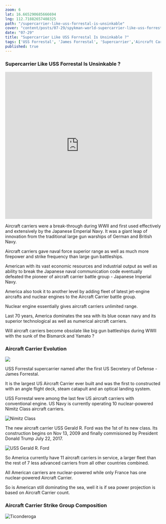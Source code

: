 ```yaml
---
zoom: 6
lat: 16.665290685666694
lng: 112.71882657408325
path: "/supercarrier-like-uss-forrestal-is-unsinkable"
cover: "content/posts/07-29/spykman-world-supercarrier-like-uss-forrestal-is-unsinkable.png"
date: "07-29"
title: "Supercarrier Like USS Forrestal Is Unsinkable ?"
tags: ['USS Forrestal', 'James Forrestal', 'Supercarrier','Aircraft Carrier','US Navy','Blue Ocean Navy','Submarine','Longrange Missle','Spykman World','Nicholas Spykman']    
published: true
---
```

### Supercarrier Like USS Forrestal Is Unsinkable ?

<iframe src="https://www.facebook.com/plugins/video.php?href=https%3A%2F%2Fwww.facebook.com%2Fspykmanworld%2Fvideos%2F395097364454118%2F&show_text=0&width=476" width="476" height="476" style="border:none;overflow:hidden" scrolling="no" frameborder="0" allowTransparency="true" allowFullScreen="true"></iframe>

Aircraft carriers were a break-through during WWII and first used effectively and extensively by the Japanese Emperial Navy. It was a giant leap of innovation from the traditional large gun warships of German and British Navy. 

Aircraft carriers gave naval force superior range as well as much more firepower and strike frequency than large gun battleships.

American with its vast economic resources and industrial output as well as ability to break the Japanese naval communication code eventually defeated the pioneer of aircraft carrier battle group - Japanese Imperial Navy.

America also took it to another level by adding fleet of latest jet-engine aircrafts and nuclear engines to the Aircraft Carrier battle group. 

Nuclear engine essentially gives aircraft carriers unlimited range.

Last 70 years, America dominates the sea with its blue ocean navy and its superior technological as well as numerical aircraft carriers.

Will aircraft carriers become obsolate like big gun battleships during WWII with the sunk of the Bismarck and Yamato ?

### Aircraft Carrier Evolution

![](https://upload.wikimedia.org/wikipedia/commons/d/d8/James_Forrestal_-_SecOfDef.jpg)

USS Forrestal supercarrier named after the first US Secretery of Defense - James Forrestal. 

It is the largest US Aircraft Carrier ever built and was the first to constructed with an angle flight deck, steam catapult and an optical landing system.

USS Forrestal were among the last few US aircraft carriers with conventional engine. US Navy is currently operating 10 nuclear-powered Nimitz Class aircraft carriers.

![Nimitz Class](https://upload.wikimedia.org/wikipedia/commons/thumb/8/81/USS_Nimitz_in_Victoria_Canada_036.jpg/1024px-USS_Nimitz_in_Victoria_Canada_036.jpg)

The new aircraft carrier USS Gerald R. Ford was the 1st of its new class.
Its construction begins on Nov 13, 2009 and finally commisioned by President Donald Trump July 22, 2017.

![USS Gerald R. Ford](https://upload.wikimedia.org/wikipedia/commons/thumb/b/b2/USS_Gerald_R._Ford_%28CVN-78%29_underway_on_8_April_2017.JPG/1024px-USS_Gerald_R._Ford_%28CVN-78%29_underway_on_8_April_2017.JPG)

So America currently have 11 aircraft carriers in service, a larger fleet than the rest of 7 less advanced carriers from all other countries combined. 

All American carriers are nuclear-powered while only France has one nuclear-powered Aircraft Carrier.

So is American still dominating the sea, well it is if sea power projection is based on Aircraft Carrier count. 


### Aircraft Carrier Strike Group Composition

![Ticonderoga](content/posts/07-29/Ticonderoga_cruiser.png)




